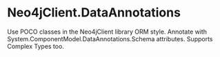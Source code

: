 # Neo4jClient.DataAnnotations
Use POCO classes in the Neo4jClient library ORM style. Annotate with System.ComponentModel.DataAnnotations.Schema attributes. Supports Complex Types too.
